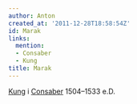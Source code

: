 ```yaml
---
author: Anton
created_at: '2011-12-28T18:58:54Z'
id: Marak
links:
  mention:
  - Consaber
  - Kung
title: Marak
---
```


[Kung] i [Consaber] 1504–1533 e.D.

  [Kung]: Kung
  [Consaber]: Consaber
